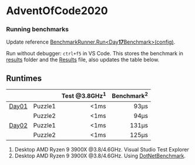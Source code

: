# AdventOfCode2020

### Running benchmarks
Update reference [BenchmarkRunner.Run<Day**17**Benchmark>(config)](AdventOfCodeBenchmark/Program.cs).

Run without debugger: `ctrl+f5` in VS Code. This stores the benchmark in [results](AdventOfCodeBenchmark\BenchmarkDotNet.Artifacts\results) folder and the [Results](Results.json) file, also updates the table below.

## Runtimes
<!--ResultTableStart-->
|                                |         | Test @3.8GHz<sup>1</sup> | Benchmark<sup>2</sup> |
|--------------------------------|---------|-------------------------:|----------------------:|
| [Day01](AdventOfCode/Day01.cs) | Puzzle1 |                     <1ms |                  93μs |
|                                | Puzzle2 |                     <1ms |                  94μs |
| [Day02](AdventOfCode/Day02.cs) | Puzzle1 |                     <1ms |                 131μs |
|                                | Puzzle2 |                     <1ms |                 125μs |
<!--ResultTableEnd-->

1) Desktop AMD Ryzen 9 3900X @3.8/4.6GHz. Visual Studio Test Explorer
2) Desktop AMD Ryzen 9 3900X @3.8/4.6GHz. Using [DotNetBenchmark](https://github.com/dotnet/BenchmarkDotNet).